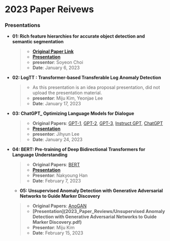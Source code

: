 # 2023 Paper Reivews   

### Presentations
* **01: Rich feature hierarchies for accurate object detection and semantic segmentation**   
  > + **[Original Paper Link](https://arxiv.org/abs/1311.2524)**
  > + **[Presentation](https://github.com/kukeumen/DeepLearningSeminar/blob/main/2023_Paper_Reviews/Rich%20feature%20hierarchies%20for%20accurate%20object%20detection%20and%20semantic%20segmentation_by%20Soyeon%20Choi.pdf)**  
  > + **presentor**: Soyeon Choi   
  > + **Date**: January 6, 2023   

* **02: LogTT : Transformer-based Transferable Log Anomaly Detection**   
  > + As this presentation is an idea proposal presentation, did not upload the presentation material.
  > + **presentor**: Miju Kim, Yeonjae Lee
  > + **Date**: January 17, 2023   

* **03: ChatGPT_ Optimizing Language Models for Dialogue**
  > + **Original Papers**: [GPT-1](https://www.cs.ubc.ca/~amuham01/LING530/papers/radford2018improving.pdf), [GPT-2](https://d4mucfpksywv.cloudfront.net/better-language-models/language_models_are_unsupervised_multitask_learners.pdf), [GPT-3](https://arxiv.org/pdf/2005.14165.pdf), [Instruct GPT](https://arxiv.org/pdf/2203.02155.pdf), [ChatGPT](https://openai.com/blog/chatgpt/)
  > + **[Presentation](https://github.com/kukeumen/DeepLearningSeminar/blob/main/2023_Paper_Reviews/ChatGPT_%20Optimizing%20Language%20Models%20for%20Dialogue.pdf)**
  > + **presentor**: Jihyun Lee
  > + **Date**: January 24, 2023

* **04: BERT: Pre-training of Deep Bidirectional Transformers for Language Understanding**
  > + **Original Papers**: [BERT](https://arxiv.org/pdf/1810.04805.pdf)
  > + **[Presentation](https://github.com/kukeumen/DeepLearningSeminar/blob/main/2023_Paper_Reviews/BERT%20Pre-training%20of%20Deep%20Bidirectional%20Transformers%20for%20Language%20Understanding.pdf)**
  > + **Presentor**: Nakyoung Han
  > + **Date**: February 7, 2023
  
  * **05: Unsupervised Anomaly Detection with Generative Adversarial Networks to Guide Marker Discovery**
  > + **Original Papers**: [AnoGAN](https://arxiv.org/pdf/1703.05921.pdf)
  > + **[Presentation](2023_Paper_Reviews/Unsupervised Anomaly Detection with Generative Adversarial Networks to Guide Marker Discovery.pdf)**
  > + **Presentor**: Miju Kim 
  > + **Date**: February 15, 2023
